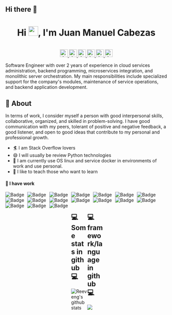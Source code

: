## Hi there 👋

<h1 align="center">Hi <img src="https://raw.githubusercontent.com/iampavangandhi/iampavangandhi/master/gifs/Hi.gif" width="30px">, I'm Juan Manuel Cabezas </h1>

<p align="center"><br/>
    <a href="https://www.linkedin.com/in/juan-manuel-cabezas-contardo-837988180">
        <img align="" alt="Juan Manuel Cabezas Contardo" width="24px" src="https://cdn.jsdelivr.net/npm/simple-icons@v3/icons/linkedin.svg" />
    </a>
    <a href="https://www.instagram.com/jotaemecabzs/">
        <img align="" alt="Juan Manuel Cabezas Contardo" width="24px" src="https://cdn.jsdelivr.net/npm/simple-icons@v3/icons/instagram.svg" />
    </a>
    <a href="https://www.facebook.com/juanmanuel.cabezascontardo">
        <img align="" alt="Juan Manuel Cabezas Contardo" width="24px" src="https://cdn.jsdelivr.net/npm/simple-icons@v3/icons/facebook.svg" />
    </a>
    <a href="https://github.com/Jotameme1">
        <img align="" alt="Juan Manuel Cabezas Contardo" width="24px" src="https://cdn.jsdelivr.net/npm/simple-icons@3.13.0/icons/github.svg" />
    </a>
    <a href="juanmanuelcontardo@gmail.com">
        <img align="" alt="Juan Manuel Cabezas Contardo" width="24px" src="https://cdn.jsdelivr.net/npm/simple-icons@3.13.0/icons/gmail.svg" />
    </a>
    <a href="https://www.youtube.com/channel/UCdo4BLjueN0tKt7QNpnM1iQ">
        <img align="" alt="Juan Manuel Cabezas Contardo" width="24px" src="https://cdn.jsdelivr.net/npm/simple-icons@3.13.0/icons/youtube.svg" />
    </a>


    
</p>

Software Engineer with over 2 years of experience in cloud services administration, backend programming, microservices integration, and monolithic server orchestration. My main responsibilities include specialized support for the company's modules, maintenance of service operations, and backend application development.



<h2> 🧐 About </h2>

In terms of work, I consider myself a person with good interpersonal skills, collaborative, organized, and skilled in problem-solving. I have good communication with my peers, tolerant of positive and negative feedback, a good listener, and open to good ideas that contribute to my personal and professional growth.

- 🏄‍ I am Stack Overflow lovers
- 😄 I will usually be review Python technologies
- 🔭 I am currently use OS linux and service docker in environments of work and use personal.
- 🌱 I like to teach those who want to learn


#### 🌱 I have work
<p>
<img alt="Badge" style="float: left; margin-right: 10px;" src="https://img.shields.io/badge/python%20-%2314354C.svg?&style=for-the-badge&logo=python&logoColor=white"/>    
<img alt="Badge" style="float: left; margin-right: 10px;"  src ="https://img.shields.io/badge/Jupyter_Notebook%20-%23F37626.svg?&style=for-the-badge&logo=jupyter&logoColor=white"/><img alt="Badge" style="float: left; margin-right: 10px;"  src="https://img.shields.io/badge/javascript%20-%23323330.svg?&style=for-the-badge&logo=javascript&logoColor=%23F7DF1E"/><img alt="Badge" style="float: left; margin-right: 10px;"  src="https://img.shields.io/badge/node.js%20-%2343853D.svg?&style=for-the-badge&logo=node.js&logoColor=white"/><img alt="Badge" style="float: left; margin-right: 10px;"  src="https://img.shields.io/badge/bootstrap%20-%23563D7C.svg?&style=for-the-badge&logo=bootstrap&logoColor=white"/><img alt="Badge" style="float: left; margin-right: 10px;"  src="https://img.shields.io/badge/git%20-%23F05033.svg?&style=for-the-badge&logo=git&logoColor=white"/><img alt="Badge" style="float: left; margin-right: 10px;"  src="https://img.shields.io/badge/flask%20-%23000.svg?&style=for-the-badge&logo=flask&logoColor=white"/><img alt="Badge" style="float: left; margin-right: 10px;"  src="https://img.shields.io/badge/shell_script%20-%23121011.svg?&style=for-the-badge&logo=gnu-bash&logoColor=white"/>   <img alt="Badge" style="float: left; margin-right: 10px;"  src="https://img.shields.io/badge/OpenCV%20-%23FFBB00.svg?&style=for-the-badge&logo=Canonical&logoColor=white"/><img alt="Badge" style="float: left; margin-right: 10px;"  src="https://img.shields.io/badge/FastAPI-005571?style=for-the-badge&logo=fastapi"/><img alt="Badge" style="float: left; margin-right: 10px;"  src="https://img.shields.io/badge/-pandas-05122A?style=for-the-badge&logo=pandas"/><img alt="Badge" style="float: left; margin-right: 10px;"  src="https://img.shields.io/badge/scikit-learn-black?style=for-the-badge&logo=scikit-learn"/><img alt="Badge" style="float: left; margin-right: 10px;"  src="https://img.shields.io/badge/numpy-blue?style=for-the-badge&logo=NumPy"/><img alt="Badge" style="float: left; margin-right: 10px;"  src="https://img.shields.io/badge/Docker-blue?style=for-the-badge&logo=Docker"/><img alt="Badge" style="float: left; margin-right: 10px;"  src="https://img.shields.io/badge/-MySQL-4479A1?style=for-the-badge&logo=mysql&labelColor=4479A1&logoColor=FFF"/><img alt="Badge" style="float: left; margin-right: 10px;"  src="https://img.shields.io/badge/-Linux-grey?style=for-the-badge&logo=linux"/><img alt="Badge" style="float: left; margin-right: 10px;"  src="https://img.shields.io/badge/-Puppet-grey?style=for-the-badge&logo=Puppet&labelColor=4479A1"/>
</p>

<div style="width:10%;float: left;">
<h2>💻 Some stats in github 💻</h2>

![Reeveng's github stats](https://github-readme-stats.vercel.app/api?username=jotameme1&show_icons=true&title_color=fff&icon_color=79ff97&text_color=9f9f9f&bg_color=151515)

</div>
<div style="width:10%;float: left;">

<h2>💻 framework/language in github 💻</h2>

<a href="https://github.com/jotameme1">
    <img src="https://github-readme-stats.vercel.app/api/top-langs/?username=jotameme1&layout=compact" />
</a>

</div>



